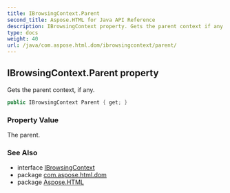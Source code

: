 ```yaml
---
title: IBrowsingContext.Parent
second_title: Aspose.HTML for Java API Reference
description: IBrowsingContext property. Gets the parent context if any
type: docs
weight: 40
url: /java/com.aspose.html.dom/ibrowsingcontext/parent/
---
```

## IBrowsingContext.Parent property

Gets the parent context, if any.

```java
public IBrowsingContext Parent { get; }
```

### Property Value

The parent.

### See Also

* interface [IBrowsingContext](../)
* package [com.aspose.html.dom](../../../com.aspose.html.dom/)
* package [Aspose.HTML](../../../)
